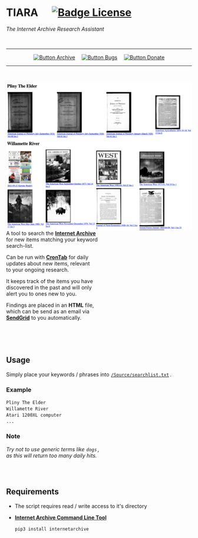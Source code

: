 
# TIARA    [![Badge License]][License]

*The Internet Archive Research Assistant*

<br>

<div align = center>

---

[![Button Archive]][Internet Archive]   
[![Button Bugs]][Bugs]   
[![Button Donate]][Donate]

---

<br>

<img
    height = 400
    title = 'Screenshot showing a sample days new items: four hits for "Pliny The Elder" and eight for "Wilamette River"'
    align = right
    src = 'Resources/Showcase.png'
/>
    
</div>

<br>

A tool to search the **[Internet Archive]** <br>
for new items matching your keyword <br>
search-list.

Can be run with **[CronTab]** for daily <br>
updates about new items, relevant <br>
to your ongoing research.

It keeps track of the items you have <br>
discovered in the past and will only <br>
alert you to ones new to you.

Findings are placed in an **HTML** file, <br>
which can be send as an email via <br>
**[SendGrid]** to you automatically.

<br>
<br>
<br>

## Usage

Simply place your keywords / phrases into [`/Source/searchlist.txt`][SearchList] .

### Example

```txt
Pliny The Elder
Willamette River
Atari 1200XL computer
...
```

### Note

*Try not to use generic terms like `dogs` ,* <br>
*as this will return too many daily hits.*

<br>
<br>

##  Requirements

- The script requires read / write access to it's directory

- **[Internet Archive Command Line Tool][IACLT]**

    ```sh
    pip3 install internetarchive
    ```
    
<br>


<!----------------------------------------------------------------------------->

[Internet Archive]: https://archive.org/
[SendGrid]: https://sendgrid.com/
[CronTab]: https://github.com/cronie-crond/cronie
[Twitter]: https://twitter.com/kaysavetz
[Donate]: https://archive.org/donate/
[IACLT]: https://github.com/jjjake/internetarchive

[SearchList]: Source/searchlist.txt
[License]: LICENSE
[Bugs]: Documentation/Bugs.md

<!--------------------------------{ Badges }----------------------------------->

[Badge License]: https://img.shields.io/badge/License-MIT-yellow.svg?style=for-the-badge


<!-------------------------------{ Buttons }----------------------------------->

[Button Archive]: https://img.shields.io/badge/Internet_Archive-666666?style=for-the-badge&logo=InternetArchive&logoColor=white
[Button Donate]: https://img.shields.io/badge/Donate-yellow?style=for-the-badge&logo=InternetArchive&logoColor=white
[Button Bugs]: https://img.shields.io/badge/Bugs-6A5FBB?style=for-the-badge
